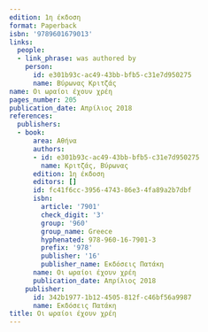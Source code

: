 ```yaml
---
edition: 1η έκδοση
format: Paperback
isbn: '9789601679013'
links:
  people:
  - link_phrase: was authored by
    person:
      id: e301b93c-ac49-43bb-bfb5-c31e7d950275
      name: Βύρωνας Κριτζάς
name: Οι ωραίοι έχουν χρέη
pages_number: 205
publication_date: Απρίλιος 2018
references:
  publishers:
  - book:
      area: Αθήνα
      authors:
      - id: e301b93c-ac49-43bb-bfb5-c31e7d950275
        name: Κριτζάς, Βύρωνας
      edition: 1η έκδοση
      editors: []
      id: fc41f6cc-3956-4743-86e3-4fa89a2b7dbf
      isbn:
        article: '7901'
        check_digit: '3'
        group: '960'
        group_name: Greece
        hyphenated: 978-960-16-7901-3
        prefix: '978'
        publisher: '16'
        publisher_name: Εκδόσεις Πατάκη
      name: Οι ωραίοι έχουν χρέη
      publication_date: Απρίλιος 2018
    publisher:
      id: 342b1977-1b12-4505-812f-c46bf56a9987
      name: Εκδόσεις Πατάκη
title: Οι ωραίοι έχουν χρέη
---
```


